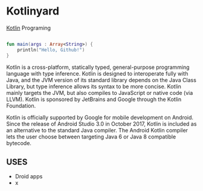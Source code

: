 # Kotlinyard

[Kotlin](https://kotlinlang.org/) Programing


```kotlin

fun main(args : Array<String>) {
    println("Hello, Github!")
}

```
Kotlin is a cross-platform, statically typed, general-purpose programming language with type inference.
Kotlin is designed to interoperate fully with Java, and the JVM version of its standard library depends on the Java Class Library, but type inference allows its syntax to be more concise.
Kotlin mainly targets the JVM, but also compiles to JavaScript or native code (via LLVM).
Kotlin is sponsored by JetBrains and Google through the Kotlin Foundation.

Kotlin is officially supported by Google for mobile development on Android.
Since the release of Android Studio 3.0 in October 2017, Kotlin is included as an alternative to the standard Java compiler.
The Android Kotlin compiler lets the user choose between targeting Java 6 or Java 8 compatible bytecode.


## USES
+ Droid apps
+ x
